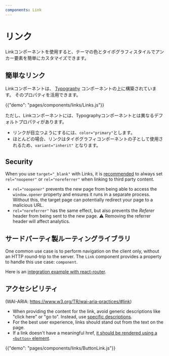 ```yaml
---
components: Link
---
```


# リンク

<p class="description">Linkコンポーネントを使用すると、テーマの色とタイポグラフィスタイルでアンカー要素を簡単にカスタマイズできます。</p>

## 簡単なリンク

Linkコンポーネントは、 [Typography](/api/typography/) コンポーネントの上に構築されています。 そのプロパティを活用できます。

{{"demo": "pages/components/links/Links.js"}}

ただし、Linkコンポーネントには、Typographyコンポーネントとは異なるデフォルトプロパティがあります。

- リンクが目立つようにするには、`color="primary"`とします。
- ほとんどの場合、リンクはタイポグラフィコンポーネントの子として使用されるため、`variant="inherit"` となります。

## Security

When you use `target="_blank"` with Links, it is [recommended](https://developers.google.com/web/tools/lighthouse/audits/noopener) to always set `rel="noopener"` or `rel="noreferrer"` when linking to third party content.

- `rel="noopener"` prevents the new page from being able to access the `window.opener` property and ensures it runs in a separate process. Without this, the target page can potentially redirect your page to a malicious URL.
- `rel="noreferrer"` has the same effect, but also prevents the *Referer* header from being sent to the new page. ⚠️ Removing the referrer header will affect analytics.

## サードパーティ製ルーティングライブラリ

One common use case is to perform navigation on the client only, without an HTTP round-trip to the server. The `Link` component provides a property to handle this use case: `component`.

Here is an [integration example with react-router](/guides/composition/#link).

## アクセシビリティ

(WAI-ARIA: https://www.w3.org/TR/wai-aria-practices/#link)

- When providing the content for the link, avoid generic descriptions like "click here" or "go to". Instead, use [specific descriptions](https://developers.google.com/web/tools/lighthouse/audits/descriptive-link-text).
- For the best user experience, links should stand out from the text on the page.
- If a link doesn't have a meaningful href, [it should be rendered using a `<button>` element](https://github.com/evcohen/eslint-plugin-jsx-a11y/blob/master/docs/rules/anchor-is-valid.md).

{{"demo": "pages/components/links/ButtonLink.js"}}